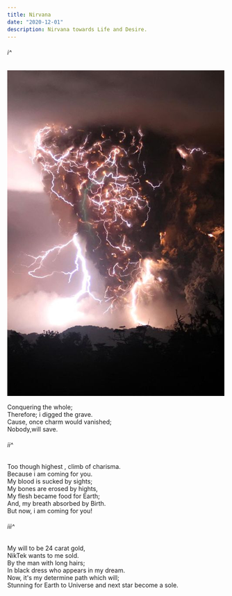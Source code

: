 ```yaml
---
title: Nirvana
date: "2020-12-01"
description: Nirvana towards Life and Desire.
---
```


###### i^

![image](hell.jpg)

Conquering the whole;
<br>
Therefore; i digged the grave.
<br>
Cause, once charm would vanished;
<br>
Nobody,will save.
<br>

###### ii^
Too though highest , climb of charisma.
<br>
Because i am coming for you.
<br>
My blood is sucked by sights;
<br>
My bones are erosed by hights,
<br> 
My flesh became food for Earth;
<br>
And, my breath absorbed by Birth.
<br>
But now, i am coming for you!
<br>

###### iii^

My will to be 24 carat gold,
<br>
NikTek wants to me sold.
<br>
By the man with long hairs;
<br>
In black dress who appears in my dream.
<br>
Now, it's my determine path which will;
<br>
Stunning for Earth to Universe and next star become a sole.